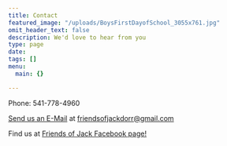```yaml
---
title: Contact
featured_image: "/uploads/BoysFirstDayofSchool_3055x761.jpg"
omit_header_text: false
description: We'd love to hear from you
type: page
date: 
tags: []
menu:
  main: {}

---
```

Phone: 541-778-4960

<a href="mailto:friendsofjackdorr@gmail.com?Subject=About%20Jack" target="_top">Send us an E-Mail</a> at friendsofjackdorr@gmail.com 

Find us at [Friends of Jack Facebook page!](https://www.facebook.com/groups/262701727595775/)